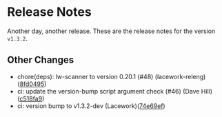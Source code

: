 # Release Notes
Another day, another release. These are the release notes for the version `v1.3.2`.

## Other Changes
* chore(deps): lw-scanner to version 0.20.1 (#48) (lacework-releng)([8fd0495](https://github.com/lacework/lw-scanner-action/commit/8fd049529be242b4473eee1abadaf09b3224f7e5))
* ci: update the version-bump script argument check (#46) (Dave Hill)([c518fa9](https://github.com/lacework/lw-scanner-action/commit/c518fa9e4c88161804b2fc401170bed3729b2995))
* ci: version bump to v1.3.2-dev (Lacework)([74e69ef](https://github.com/lacework/lw-scanner-action/commit/74e69ef1ac67d4ee10ec2ca6e692c145af911fb9))

